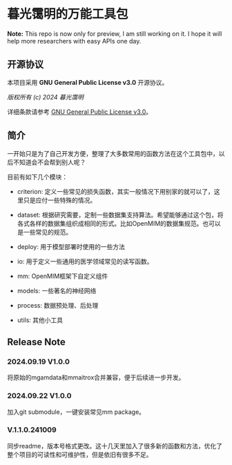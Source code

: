 # 暮光霭明的万能工具包

**Note:** This repo is now only for preview, I am still working on it. I hope it will help more researchers with easy APIs one day.

## 开源协议

本项目采用 **GNU General Public License v3.0** 开源协议。

*版权所有 (c) 2024 暮光霭明*

详细条款请参考 [GNU General Public License v3.0](https://www.gnu.org/licenses/gpl-3.0.html)。

## 简介

一开始只是为了自己开发方便，整理了大多数常用的函数方法在这个工具包中，以后不知道会不会帮到别人呢？

目前有如下几个模块：

- criterion: 定义一些常见的损失函数，其实一般情况下用别家的就可以了，这里只是应付一些特殊的情况。

- dataset: 根据研究需要，定制一些数据集支持算法。希望能够通过这个包，将各式各样的数据集组织成相同的形式。比如OpenMIM的数据集规范。也可以是一些常见的规范。

- deploy: 用于模型部署时使用的一些方法

- io: 用于定义一些通用的医学领域常见的读写函数。

- mm: OpenMIM框架下自定义组件

- models: 一些著名的神经网络

- process: 数据预处理、后处理

- utils: 其他小工具

## Release Note

### 2024.09.19 V1.0.0

将原始的mgamdata和mmaitrox合并兼容，便于后续进一步开发。

### 2024.09.22 V1.0.0

加入git submodule，一键安装常见mm package。

### V.1.1.0.241009

同步readme，版本号格式更改。这十几天里加入了很多新的函数和方法，优化了整个项目的可读性和可维护性，但是依旧有很多不足。
